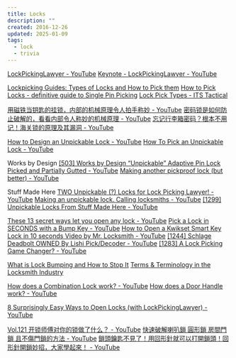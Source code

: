 ```yaml
---
title: Locks
description: ""
created: 2016-12-26
updated: 2025-01-09
tags:
  - lock
  - trivia
---
```


[LockPickingLawyer - YouTube](https://www.youtube.com/@lockpickinglawyer)
[Keynote - LockPickingLawyer - YouTube](https://www.youtube.com/watch?v=IH0GXWQDk0Q)

[Lockpicking Guides: Types of Locks and How to Pick them](https://www.lockpickworld.com/pages/lockpicking-guides-types-of-locks-and-how-to-pick-them)
[How to Pick Locks - definitive guide to Single Pin Picking](https://www.lockpickworld.com/pages/lockpicking-guide-for-beginners)
[Lock Pick Types - ITS Tactical](https://www.itstactical.com/skillcom/lock-picking/lock-pick-types/)

[用磁铁当钥匙的挂锁，内部的机械原理令人拍手称妙 - YouTube](https://www.youtube.com/watch?v=zuW1LSue35A)
[密码锁是如何防止破解的，看看内部令人称妙的机械原理 - YouTube](https://www.youtube.com/watch?v=LNFtCunnnnE)
[忘记行李箱密码？根本不用记！海关锁的原理及其漏洞 - YouTube](https://www.youtube.com/watch?v=WuG5OdRPmtA)

[How to Design an Unpickable Lock - YouTube](https://www.youtube.com/watch?v=OKXT-DJeJVo)
[How To Pick an Unpickable Lock - YouTube](https://www.youtube.com/watch?v=D0mHl1_NYPw)

Works by Design
[[503] Works by Design “Unpickable” Adaptive Pin Lock Picked and Partially Gutted - YouTube](https://www.youtube.com/watch?v=LWaglcRDWo0)
[Making another pickproof lock (but better) - YouTube](https://www.youtube.com/watch?v=xCg3qNnh59w)

Stuff Made Here
[TWO Unpickable (?) Locks for Lock Picking Lawyer! - YouTube](https://www.youtube.com/watch?v=2A2NY29iQdI)
[Making an unpickable lock. Calling locksmiths - YouTube](https://www.youtube.com/watch?v=_7vPNcnYWQ4)
[[1299] Unpickable Locks From Stuff Made Here - YouTube](https://www.youtube.com/watch?v=Ecy1FBdCRbQ)

[These 13 secret ways let you open any lock - YouTube](https://www.youtube.com/watch?v=niHOimopCeM)
[Pick a Lock in SECONDS with a Bump Key - YouTube](https://www.youtube.com/watch?v=WpH_t0u5Ybg)
[How to Open a Kwikset Smart Key Lock in 10 seconds Video by Mr. Locksmith - YouTube](https://www.youtube.com/watch?v=sR-h64WwfW8)
[[1244] Schlage Deadbolt OWNED By Lishi Pick/Decoder - YouTube](https://www.youtube.com/watch?v=ZCbb8ZfHsog&t=0s)
[[1283] A Lock Picking Game Changer? - YouTube](https://www.youtube.com/watch?v=v2K_WgL71Ro)

[What is Lock Bumping and How to Stop It](http://www.acmelocksmith.com/lock-bumping/)
[Terms & Terminology in the Locksmith Industry](http://www.acmelocksmith.com/lock-terminology/)

[How does a Combination Lock work? - YouTube](https://www.youtube.com/watch?v=sftkP4CjjZs)
[How does a Door Handle work? - YouTube](https://www.youtube.com/watch?v=WX8NG0275R4)

[8 Surprisingly Easy Ways to Open Locks (with LockPickingLawyer) - YouTube](https://www.youtube.com/watch?v=7Lsm4l3mRqw)

[Vol.121 开锁师傅对你的锁做了什么？ - YouTube](https://www.youtube.com/watch?v=WrSpv9FjH6w)
[快速破解喇叭鎖 圓形鎖 房間門鎖 且不傷門鎖的方法 - YouTube](https://www.youtube.com/watch?v=PTUrziwH91E)
[鎖頭鑰匙不見了！用回形針就可以打開鎖頭！回形針開鎖妙招，大家學起來！ - YouTube](https://www.youtube.com/watch?v=KYotjkXH84U)
